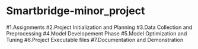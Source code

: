 # Smartbridge-minor_project
#1.Assignments
#2.Project Initialization and Planning
#3.Data Collection and Preprocessing
#4.Model Developement Phase
#5.Model Optimization and Tuning
#6.Project Executable files
#7.Documentation and Demonstration
